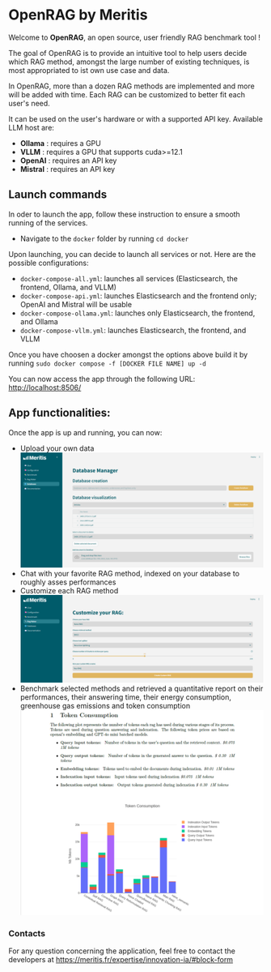 # OpenRAG by Meritis

Welcome to **OpenRAG**, an open source, user friendly RAG benchmark tool ! 

The goal of OpenRAG is to provide an intuitive tool to help users decide which RAG method, amongst the large number of existing techniques, is most appropriated to ist own use case and data.

In OpenRAG, more than a dozen RAG methods are implemented and more will be added with time. Each RAG can be customized to better fit each user's need. 

It can be used on the user's hardware or with a supported API key. Available LLM host are: 

- **Ollama** : requires a GPU
- **VLLM** : requires a GPU that supports cuda>=12.1
- **OpenAI** : requires an API key
- **Mistral** : requires an API key

## Launch commands
In oder to launch the app, follow these instruction to ensure a smooth running of the services. 
- Navigate to the `docker` folder by running `cd docker`

Upon launching, you can decide to launch all services or not. Here are the possible configurations: 
- `docker-compose-all.yml`: launches all services (Elasticsearch, the frontend, Ollama, and VLLM)
- `docker-compose-api.yml`: launches Elasticsearch and the frontend only; OpenAI and Mistral will be usable
- `docker-compose-ollama.yml`: launches only Elasticsearch, the frontend, and Ollama
- `docker-compose-vllm.yml`: launches Elasticsearch, the frontend, and VLLM

Once you have choosen a docker amongst the options above build it by running `sudo docker compose -f [DOCKER FILE NAME] up -d`

You can now access the app through the following URL: [http://localhost:8506/](http://localhost:8506/)

## App functionalities:

Once the app is up and running, you can now:

- Upload your own data
![](streamlit_/images/screen_db.png)
- Chat with your favorite RAG method, indexed on your database to roughly asses performances
- Customize each RAG method
![](streamlit_/images/screen_rag_maker.png)
- Benchmark selected methods and retrieved a quantitative report on their performances, their answering time, their energy consumption, greenhouse gas emissions and token consumption
![](streamlit_/images/screen_report.png)


### Contacts

For any question concerning the application, feel free to contact the developers at https://meritis.fr/expertise/innovation-ia/#block-form
